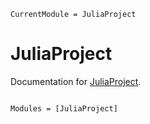 ```@meta
CurrentModule = JuliaProject
```

# JuliaProject

Documentation for [JuliaProject](https://github.com/Maelstrom6/JuliaProject.jl).

```@index
```

```@autodocs
Modules = [JuliaProject]
```
